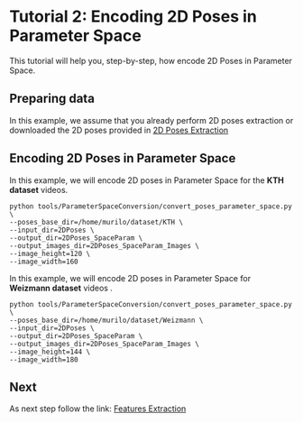 # Tutorial 2: Encoding 2D Poses in Parameter Space

This tutorial will help you, step-by-step, how encode 2D Poses in Parameter Space.

## Preparing data

In this example, we assume that you already perform 2D poses extraction or downloaded the 2D poses provided in [2D Poses Extraction](2DPoses_extraction.md)

## Encoding 2D Poses in Parameter Space

In this example, we will encode 2D poses in Parameter Space for the **KTH dataset** videos.

```
python tools/ParameterSpaceConversion/convert_poses_parameter_space.py \
--poses_base_dir=/home/murilo/dataset/KTH \
--input_dir=2DPoses \
--output_dir=2DPoses_SpaceParam \
--output_images_dir=2DPoses_SpaceParam_Images \
--image_height=120 \
--image_width=160

```


In this example, we will encode 2D poses in Parameter Space for **Weizmann dataset** videos .

```
python tools/ParameterSpaceConversion/convert_poses_parameter_space.py \
--poses_base_dir=/home/murilo/dataset/Weizmann \
--input_dir=2DPoses \
--output_dir=2DPoses_SpaceParam \
--output_images_dir=2DPoses_SpaceParam_Images \
--image_height=144 \
--image_width=180

```

## Next
As next step follow the link:
[Features Extraction](features_extraction.md)

